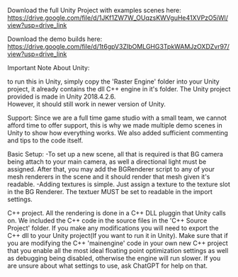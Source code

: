 Download the full Unity Project with examples scenes here: https://drive.google.com/file/d/1JKf1ZW7W_OUqzsKWVguHe41XVPzO5iWl/view?usp=drive_link

Download the demo builds here: https://drive.google.com/file/d/1t6gpV3ZIbOMLGHG3TpkWAMJzOXDZvr97/view?usp=drive_link 

Important Note About Unity:

to run this in Unity, simply copy the 'Raster Engine' folder into your Unity project, it already contains the dll C++ engine in it's folder.  The Unity project provided is made in Unity 2018.4.2.6.  
However, it should still work in newer version of Unity.

Support:
Since we are a full time game studio with a small team, we cannot afford time to offer support, this is why we made multiple demo scenes in Unity to show how everything works. We also added 
sufficient commenting and tips to the code itself.

Basic Setup:
-To set up a new scene, all that is required is that BG camera being attach to your main camera, as well a directional light must be assigned.  After that, you may add the BGRenderer script
to any of your mesh renderers in the scene and it should render that mesh given it's readable.
-Adding textures is simple.  Just assign a texture to the texture slot in the BG Renderer.  The textuer MUST be set to readable in the import settings.

C++ project.
All the rendering is done in a C++ DLL pluggin that Unity calls on.  We included the C++ code in the source files in the 'C++ Source Project' folder.  If you make any modifications
you will need to export the C++ dll to your Unity project(If you want to run it in Unity).  Make sure that if you are modifying the C++ 'mainengine' code in your own new C++ project that you enable
all the most ideal floating point optimization settings as well as debugging being disabled, otherwise the engine will run slower. If you are unsure about what settings to use, ask ChatGPT 
for help on that. 

